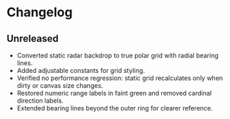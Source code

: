 # Changelog

## Unreleased
- Converted static radar backdrop to true polar grid with radial bearing lines.
- Added adjustable constants for grid styling.
- Verified no performance regression: static grid recalculates only when dirty or canvas size changes.
- Restored numeric range labels in faint green and removed cardinal direction labels.
- Extended bearing lines beyond the outer ring for clearer reference.

